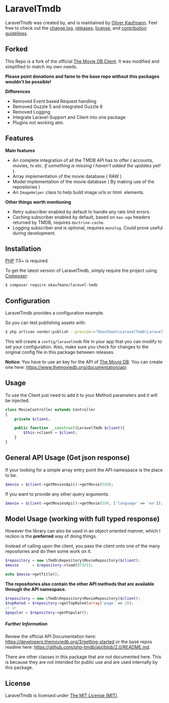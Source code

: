 LaravelTmdb
=================

LaravelTmdb was created by, and is maintained by [Oliver Kaufmann](https://github.com/). Feel free to check out the [change log](CHANGELOG.md), [releases](https://github.com/ptondereau/laravel-packme/releases), [license](LICENSE), and [contribution guidelines](CONTRIBUTING.md).

## Forked
This Repo is a fork of the official [The Movie DB Client](https://github.com/php-tmdb/api/).
It was modified and simplified to match my own needs.

**Please point donations and fame to the base repo without this packages wouldn't be possible!**

**Differences**
- Removed Event based Request handling
- Removed Guzzle 5 and integrated Guzzle 6
- Removed Logging
- Integrate Laravel-Support and Client into one package
- Plugins not working atm. 

## Features

**Main features**

- An complete integration of all the TMDB API has to offer ( accounts, movies, tv etc. _if something is missing I haven't added the updates yet!_ ).
- Array implementation of the movie database ( RAW )
- Model implementation of the movie database ( By making use of the repositories )
- An `ImageHelper` class to help build image urls or html <img> elements.

**Other things worth mentioning**

- Retry subscriber enabled by default to handle any rate limit errors.
- Caching subscriber enabled by default, based on `max-age` headers returned by TMDB, requires `doctrine-cache`.
- Logging subscriber and is optional, requires `monolog`. Could prove useful during development.

## Installation

[PHP](https://php.net) 7.0+ is required.

To get the latest version of LaravelTmdb, simply require the project using [Composer](https://getcomposer.org):

```bash
$ composer require okaufmann/laravel-tmdb
```

## Configuration

LaravelTmdb provides a configuration example.

So you can test publishing assets with:

```bash
$ php artisan vendor:publish --provider="Okaufmann\LaravelTmdb\LaravelTmdbServiceProvider"
```

This will create a `config/laraveltmdb` file in your app that you can modify to set your configuration. Also, make sure you check for changes to the original config file in this package between releases.

**Notice**: You have to use an key for the API of [The Movie DB](https://www.themoviedb.org/). You can create one here: https://www.themoviedb.org/documentation/api.

## Usage

To use the Client just need to add it to your Method parameters and it will be injected.
```php
class MovieController extends Controller
{
    private $client;

    public function __construct(LaravelTmdb $client){
        $this->client = $client;
    }
}

```

General API Usage (Get json response)
-----------------

If your looking for a simple array entry point the API namespace is the place to be.

```php
$movie = $client->getMoviesApi()->getMovie(550);
```

If you want to provide any other query arguments.

```php
$movie = $client->getMoviesApi()->getMovie(550, ['language' => 'en']);
```

Model Usage (working with full typed response)
-----------

However the library can also be used in an object oriented manner, which I reckon is the __preferred__ way of doing things.

Instead of calling upon the client, you pass the client onto one of the many repositories and do then some work on it.

```php
$repository = new \Tmdb\Repository\MovieRepository($client);
$movie      = $repository->load(87421);

echo $movie->getTitle();
```

__The repositories also contain the other API methods that are available through the API namespace.__

```php
$repository = new \Tmdb\Repository\MovieRepository($client);
$topRated = $repository->getTopRated(array('page' => 3));
// or
$popular = $repository->getPopular();
```


##### Further Information

Review the official API Documentation here: https://developers.themoviedb.org/3/getting-started or the base repos readme here: https://github.com/php-tmdb/api/blob/2.0/README.md.

There are other classes in this package that are not documented here. This is because they are not intended for public use and are used internally by this package.

## License

LaravelTmdb is licensed under [The MIT License (MIT)](LICENSE).